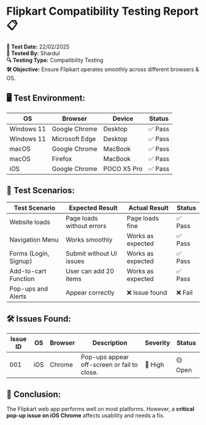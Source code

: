 # Flipkart Compatibility Testing Report 📋  

**📅 Test Date:** 22/02/2025  
**👤 Tested By:** Shardul  
**🔍 Testing Type:** Compatibility Testing  
**🛠 Objective:** Ensure Flipkart operates smoothly across different browsers & OS.  

## 🖥️ Test Environment:
| OS           | Browser          | Device        | Status |
|-------------|----------------|--------------|--------|
| Windows 11  | Google Chrome   | Desktop      | ✅ Pass |
| Windows 11  | Microsoft Edge  | Desktop      | ✅ Pass |
| macOS       | Google Chrome   | MacBook      | ✅ Pass |
| macOS       | Firefox         | MacBook      | ✅ Pass |
| iOS         | Google Chrome   | POCO X5 Pro  | ✅ Pass |

## 📌 Test Scenarios:
| Test Scenario          | Expected Result                     | Actual Result            | Status |
|------------------------|-----------------------------------|-------------------------|--------|
| Website loads          | Page loads without errors         | Page loads fine         | ✅ Pass |
| Navigation Menu        | Works smoothly                    | Works as expected       | ✅ Pass |
| Forms (Login, Signup)  | Submit without UI issues         | Works as expected       | ✅ Pass |
| Add-to-cart Function   | User can add 20 items            | Works as expected       | ✅ Pass |
| Pop-ups and Alerts     | Appear correctly                 | ❌ Issue found          | ❌ Fail |

## 🛠 Issues Found:
| Issue ID | OS  | Browser | Description | Severity | Status |
|---------|----|---------|-------------|---------|--------|
| 001     | iOS | Chrome  | Pop-ups appear off-screen or fail to close. | 🔴 High | 🟡 Open |

## 📌 Conclusion:
The Flipkart web app performs well on most platforms. However, a **critical pop-up issue on iOS Chrome** affects usability and needs a fix.

